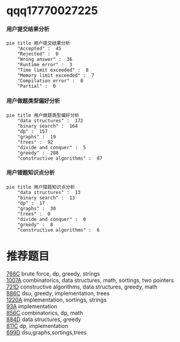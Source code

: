 # qqq17770027225

<!-- tabs:start -->



#### **用户提交结果分析**

```mermaid
pie title 用户提交结果分析
    "Accepted" :  45
    "Rejected" :  0
    "Wrong answer" :  36
    "Runtime error" :  3
    "Time limit exceeded" :  8
    "Memory limit exceeded" :  7
    "Compilation error" :  0
    "Partial" :  0
```

#### **用户做题类型偏好分析**

```mermaid
pie title 用户做题类型偏好分析
    "data structures" :  172
    "binary search" :  164
    "dp" :  157
    "graphs" :  19
    "trees" :  92
    "divide and conquer" :  5
    "greedy" :  288
    "constructive algorithms" :  87
```
#### **用户错题知识点分析**

```mermaid
pie title 用户错题知识点分析
    "data structures" :  13
    "binary search" :  13
    "dp" :  17
    "graphs" :  30
    "trees" :  0
    "divide and conquer" :  0
    "greedy" :  8
    "constructive algorithms" :  6
```



<!-- tabs:end -->
# 推荐题目
[766C](https://codeforces.com/contest/766/problem/C)		brute force,
                        dp,
                        greedy,
                        strings		  
[1007A](https://codeforces.com/contest/1007/problem/A)		combinatorics,
                        data structures,
                        math,
                        sortings,
                        two pointers		  
[721D](https://codeforces.com/contest/721/problem/D)		constructive algorithms,
                        data structures,
                        greedy,
                        math		  
[886C](https://codeforces.com/contest/886/problem/C)		dsu,
                        greedy,
                        implementation,
                        trees		  
[1220A](https://codeforces.com/contest/1220/problem/A)		implementation,
                        sortings,
                        strings		  
[93A](https://codeforces.com/contest/93/problem/A)		implementation		  
[856C](https://codeforces.com/contest/856/problem/C)		combinatorics,
                        dp,
                        math		  
[884D](https://codeforces.com/contest/884/problem/D)		data structures,
                        greedy		  
[811C](https://codeforces.com/contest/811/problem/C)		dp,
                        implementation		  
[699D](https://codeforces.com/contest/699/problem/D)		dsu,graphs,sortings,trees		  
